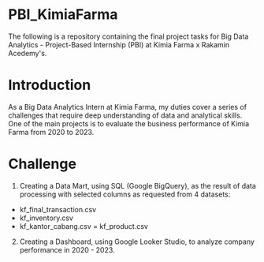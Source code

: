 # PBI_KimiaFarma
The following is a repository containing the final project tasks for Big Data Analytics - Project-Based Internship (PBI) at Kimia Farma x Rakamin Acedemy's.

# Introduction
As a Big Data Analytics Intern at Kimia Farma, my duties cover a series of challenges that require deep understanding of data and analytical skills. One of the main projects is to evaluate the business performance of Kimia Farma from 2020 to 2023.

# Challenge
1. Creating a Data Mart, using SQL (Google BigQuery), as the result of data processing with selected columns as requested from 4 datasets:
- kf_final_transaction.csv 
- kf_inventory.csv
- kf_kantor_cabang.csv
= kf_product.csv
2. Creating a Dashboard, using Google Looker Studio, to analyze company performance in 2020 - 2023.
